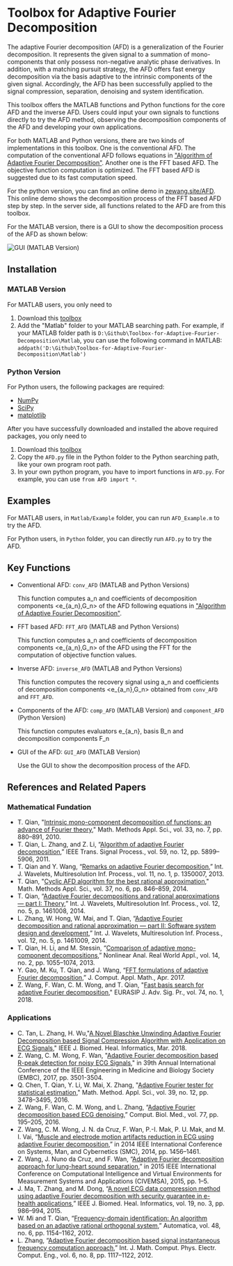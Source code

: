 # Toolbox for Adaptive Fourier Decomposition

The adaptive Fourier decomposition (AFD) is a generalization of the Fourier decomposition. It represents the given signal to a summation of mono-components that only possess non-negative analytic phase derivatives. In addition, with a matching pursuit strategy, the AFD offers fast energy decomposition via the basis adaptive to the intrinsic components of the given signal. Accordingly, the AFD has been successfully applied to the signal compression, separation, denoising and system identification.

This toolbox offers the MATLAB functions and Python functions for the core AFD and the inverse AFD. Users could input your own signals to functions directly to try the AFD method, observing the decomposition components of the AFD and developing your own applications.

For both MATLAB and Python versions, there are two kinds of implementations in this toolbox. One is the conventional AFD. The computation of the conventional AFD follows equations in ["Algorithm of Adaptive Fourier Decomposition"](http://ieeexplore.ieee.org/document/6021385/). Another one is the FFT based AFD. The objective function computation is optimized. The FFT based AFD is suggested due to its fast computation speed.

For the python version, you can find an online demo in [zewang.site/AFD](http://zewang.site/AFD). This online demo shows the decomposition process of the FFT based AFD step by step. In the server side, all functions related to the AFD are from this toolbox. 

For the MATLAB version, there is a GUI to show the decomposition process of the AFD as shown below:

![GUI (MATLAB Version)](https://lh3.googleusercontent.com/hweqOoj0477Uqv6rRheXkelt4CP3zm6nqMX7DkcrPapExxYPHJSuHvUW8wDg3UqT_cUbd-rdh4AuoynFIikel6XhcTTNjCDqZT2UnYtEF6ieEchEAOdg07ejnm8EDF5cEBRUpxtTPj96lmU7juU7GohPmhE9k_Hq4wUF9WvCzpt5Tl-1FIMSsr2ZeOWCUV5-sG4g-9HKzWhhEhwvCnizMaK78KE3qfF9ZZvJnFgE9v3cowrP69k5RSSYZN5Mwt6NgoY6cpIEWOJHXJn9Wb8kFdEHPzjSNwPlCtTdeU0QRWX5bpBKlX0XTfTwMh6c8ltroRg7JzHHoZB9qeb69UQnQ2F1CNDz83JUWpCIdGSgE1zqp273j-tAozqGGl9EiFMnL1ZTKObF9LzvbwAdjMJP_g8pGcy7oRpBuWuErSdXbK9YjSfZBGDAxO1IQMO9zE6dLmnRoBlXYeYF7EYyaOZtLrmUyW6EeCaWDNm7fDCxnHBHHFHyKnOLav-c7DnkgZdG4ELdurivz5fOZoLzQ_N-yPK0RzRK9ukrijhZZnbTyU2YXdqTsFYHz5PTpmWyKb06cpdLmyynZDgfgnKfyQaWXxF3VePuSbLHJ-cJjHSU-Uoxc8So7hpK=w1044-h404-no)

## Installation

### MATLAB Version

For MATLAB users, you only need to

1. Download this [toolbox](https://github.com/pikipity/Toolbox-for-Adaptive-Fourier-Decomposition/archive/master.zip)
2. Add the "Matlab" folder to your MATLAB searching path. For example, if your MATLAB folder path is `D:\Github\Toolbox-for-Adaptive-Fourier-Decomposition\Matlab`, you can use the following command in MATLAB: `addpath('D:\Github\Toolbox-for-Adaptive-Fourier-Decomposition\Matlab')`

### Python Version

For Python users, the following packages are required:

+ [NumPy](http://www.numpy.org/)
+ [SciPy](https://www.scipy.org/)
+ [matplotlib](http://matplotlib.org/)

After you have successfully downloaded and installed the above required packages, you only need to

1. Download this [toolbox](https://github.com/pikipity/Toolbox-for-Adaptive-Fourier-Decomposition/archive/master.zip)
2. Copy the `AFD.py` file in the Python folder to the Python searching path, like your own program root path.
3. In your own python program, you have to import functions in `AFD.py`. For example, you can use `from AFD import *`.

## Examples

For MATLAB users, in `Matlab/Example` folder, you can run `AFD_Example.m` to try the AFD.

For Python users, in `Python` folder, you can directly run `AFD.py` to try the AFD.

## Key Functions

+ Conventional AFD: `conv_AFD` (MATLAB and Python Versions)

  This function computes a_n and coefficients of decomposition components <e_{a_n},G_n> of the AFD following equations in ["Algorithm of Adaptive Fourier Decomposition"](http://ieeexplore.ieee.org/document/6021385/).
+ FFT based AFD: `FFT_AFD` (MATLAB and Python Versions)

  This function computes a_n and coefficients of decomposition components <e_{a_n},G_n> of the AFD using the FFT for the computation of objective function values.
+ Inverse AFD: `inverse_AFD` (MATLAB and Python Versions)

  This function computes the recovery signal using a_n and coefficients of decomposition components <e_{a_n},G_n> obtained from `conv_AFD` and `FFT_AFD`.
+ Components of the AFD: `comp_AFD` (MATLAB Version) and `component_AFD` (Python Version)

  This function computes evaluators e_{a_n}, basis B_n and decomposition components F_n
  
+ GUI of the AFD: `GUI_AFD` (MATLAB Version)
  
  Use the GUI to show the decomposition process of the AFD.

## References and Related Papers

### Mathematical Fundation

+ T. Qian, "[Intrinsic mono-component decomposition of functions: an advance of Fourier theory](https://doi.org/10.1002/mma.1214)," Math. Methods Appl. Sci., vol. 33, no. 7, pp. 880–891, 2010. 
+ T. Qian, L. Zhang, and Z. Li, “[Algorithm of adaptive Fourier decomposition](http://ieeexplore.ieee.org/document/6021385/),” IEEE Trans. Signal Process., vol. 59, no. 12, pp. 5899–5906, 2011.
+ T. Qian and Y. Wang, “[Remarks on adaptive Fourier decomposition](http://www.worldscientific.com/doi/pdf/10.1142/S0219691313500070),” Int. J. Wavelets, Multiresolution Inf. Process., vol. 11, no. 1, p. 1350007, 2013.
+ T. Qian, "[Cyclic AFD algorithm for the best rational approximation](https://doi.org/10.1002/mma.2843)," Math. Methods Appl. Sci., vol. 37, no. 6, pp. 846–859, 2014. 
+ T. Qian, “[Adaptive Fourier decompositions and rational approximations — part I: Theory](http://www.worldscientific.com/doi/pdf/10.1142/S0219691314610086),” Int. J. Wavelets, Multiresolution Inf. Process., vol. 12, no. 5, p. 1461008, 2014.
+ L. Zhang, W. Hong, W. Mai, and T. Qian, “[Adaptive Fourier decomposition and rational approximation — part II: Software system design and development](http://www.worldscientific.com/doi/pdf/10.1142/S0219691314610098),” Int. J. Wavelets, Multiresolution Inf. Process., vol. 12, no. 5, p. 1461009, 2014.
+ T. Qian, H. Li, and M. Stessin, “[Comparison of adaptive mono-component decompositions](http://www.sciencedirect.com/science/article/pii/S1468121812001770),” Nonlinear Anal. Real World Appl., vol. 14, no. 2, pp. 1055–1074, 2013.
+ Y. Gao, M. Ku, T. Qian, and J. Wang, “[FFT formulations of adaptive Fourier decomposition](http://www.sciencedirect.com/science/article/pii/S0377042717302005),” J. Comput. Appl. Math., Apr. 2017.
+ Z. Wang, F. Wan, C. M. Wong, and T. Qian, "[Fast basis search for adaptive Fourier decomposition](https://link.springer.com/article/10.1186/s13634-018-0593-1)," EURASIP J. Adv. Sig. Pr., vol. 74, no. 1, 2018.

### Applications

+ C. Tan, L. Zhang, H. Wu,"[A Novel Blaschke Unwinding Adaptive Fourier Decomposition based Signal Compression Algorithm with Application on ECG Signals](https://ieeexplore.ieee.org/stamp/stamp.jsp?arnumber=8322131)," IEEE J. Biomed. Heal. Informatics, Mar. 2018.
+ Z. Wang, C. M. Wong, F. Wan, "[Adaptive Fourier decomposition based R-peak detection for noisy ECG Signals](https://ieeexplore.ieee.org/abstract/document/8037611/)," in 39th Annual International Conference of the IEEE Engineering in Medicine and Biology Society (EMBC), 2017, pp. 3501-3504.
+ Q. Chen, T. Qian, Y. Li, W. Mai, X. Zhang, "[Adaptive Fourier tester for statistical estimation](https://doi.org/10.1002/mma.3795)," Math. Method. Appl. Sci., vol. 39, no. 12, pp. 3478–3495, 2016. 
+ Z. Wang, F. Wan, C. M. Wong, and L. Zhang, “[Adaptive Fourier decomposition based ECG denoising](http://www.sciencedirect.com/science/article/pii/S0010482516302104),” Comput. Biol. Med., vol. 77, pp. 195–205, 2016.
+ Z. Wang, C. M. Wong, J. N. da Cruz, F. Wan, P.-I. Mak, P. U. Mak, and M. I. Vai, “[Muscle and electrode motion artifacts reduction in ECG using adaptive Fourier decomposition](http://ieeexplore.ieee.org/document/6974120/),” in 2014 IEEE International Conference on Systems, Man, and Cybernetics (SMC), 2014, pp. 1456–1461.
+ Z. Wang, J. Nuno da Cruz, and F. Wan, “[Adaptive Fourier decomposition approach for lung-heart sound separation](http://ieeexplore.ieee.org/document/7158631/),” in 2015 IEEE International Conference on Computational Intelligence and Virtual Environments for Measurement Systems and Applications (CIVEMSA), 2015, pp. 1–5.
+ J. Ma, T. Zhang, and M. Dong, “[A novel ECG data compression method using adaptive Fourier decomposition with security guarantee in e-health applications](http://ieeexplore.ieee.org/document/6897915/),” IEEE J. Biomed. Heal. Informatics, vol. 19, no. 3, pp. 986–994, 2015.
+ W. Mi and T. Qian, “[Frequency-domain identification: An algorithm based on an adaptive rational orthogonal system](http://www.sciencedirect.com/science/article/pii/S0005109812000982),” Automatica, vol. 48, no. 6, pp. 1154–1162, 2012.
+ L. Zhang, “[Adaptive Fourier decomposition based signal instantaneous frequency computation approach](http://waset.org/publications/2536/adaptive-fourier-decomposition-based-signal-instantaneous-frequency-computation-approach),” Int. J. Math. Comput. Phys. Electr. Comput. Eng., vol. 6, no. 8, pp. 1117–1122, 2012.
